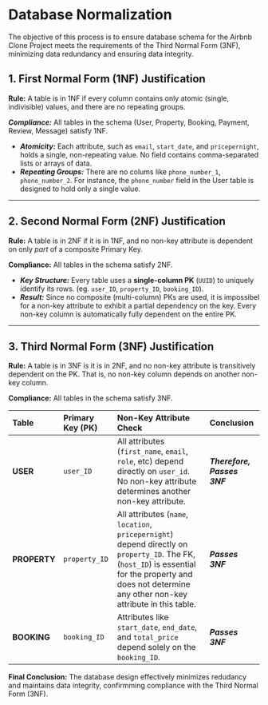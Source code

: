 # Database Normalization
The objective of this process is to ensure database schema for the Airbnb Clone Project meets the requirements of the Third Normal Form (3NF), minimizing data redundancy and ensuring data integrity.

## 1. First Normal Form (1NF) Justification
**Rule:** A table is in 1NF if every column contains only atomic (single, indivisible) values, and there are no repeating groups.

***Compliance:*** All tables in the schema (User, Property, Booking, Payment, Review, Message) satisfy 1NF.

* ***Atomicity:*** Each attribute, such as `email`, `start_date`, and `pricepernight`, holds a single, non-repeating value. No field contains comma-separated lists or arrays of data.
* ***Repeating Groups:*** There are no colums like `phone_number_1`, `phone_number_2`. For instance, the `phone_number` field in the User table is designed to hold only a single value.

---
## 2. Second Normal Form (2NF) Justification
**Rule:** A table is in 2NF if it is in 1NF, and no non-key attribute is dependent on only *part* of a composite Primary Key.

**Compliance:** All tables in the schema satisfy 2NF.

* ***Key Structure:*** Every table uses a **single-column PK** (`UUID`) to uniquely identify its rows. (eg. `user_ID`, `property_ID`, `booking_ID`).
* ***Result:*** Since no composite (multi-column) PKs are used, it is impossibel for a non-key attribute to exhibit a partial dependency on the key. Every non-key column is automatically fully dependent on the entire PK.
---

## 3. Third Normal Form (3NF) Justification
**Rule:** A table is in 3NF is it is in 2NF, and no non-key attribute is transitively dependent on the PK. That is, no non-key column depends on another non-key column.

**Compliance:** All tables in the schema satisfy 3NF.

| Table | Primary Key (PK) | Non-Key Attribute Check | Conclusion |
| :--- | :--- | :--- | :--- |
| **USER**|`user_ID`| All attributes (`first_name`, `email`, `role`, etc) depend directly on `user_id`. No non-key attribute determines another non-key attribute.| ***Therefore, Passes 3NF***|
| **PROPERTY**|`property_ID`| All attributes (`name`, `location`, `pricepernight`) depend directly on `property_ID`. The FK, (`host_ID`) is essential for the property and does not determine any other non-key attribute in this table. | ***Passes 3NF***|
| **BOOKING**|`booking_ID`| Attributes like `start_date`, `end_date`, and `total_price` depend solely on the `booking_ID`. | ***Passes 3NF***|

**Final Conclusion:** The database design effectively minimizes redudancy and maintains data integrity, confirmming compliance with the Third Normal Form (3NF).
